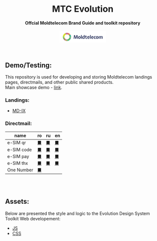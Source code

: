 <h1 align="center">MTC Evolution</h1>
<h4 align="center">Offcial Moldtelecom Brand Guide and toolkit repository</h4>

<p align=center>                           
  <img align="center" style="height: 30%; width: 30%;" src="images/directmail/v1/moldtelecom_small_logo_1.png" />
</p> 
<br>
<h2>Demo/Testing:</h2>

This repository is used for developing and storing Moldtelecom landings pages, directmails, and other public shared products.<br>
Main showcase demo - [link](https://cristianbrinza.github.io/evolution/).
### Landings:
- [MD-IX](https://cristianbrinza.github.io/evolution/demo/landings/md_ix.html)

### Directmail:

|name|ro|ru|en|
|----|----|----|----|
|e-SIM qr|[■](https://cristianbrinza.github.io/evolution/demo/directmail/esim_qr_ro.html)|[■](https://cristianbrinza.github.io/evolution/demo/directmail/esim_qr_ru.html)|[■](https://cristianbrinza.github.io/evolution/demo/directmail/esim_qr_en.html)
|e-SIM code|[■](https://cristianbrinza.github.io/evolution/demo/directmail/esim_code_ro.html)|[■](https://cristianbrinza.github.io/evolution/demo/directmail/esim_code_ru.html)|[■](https://cristianbrinza.github.io/evolution/demo/directmail/esim_code_en.html)
|e-SIM pay|[■](https://cristianbrinza.github.io/evolution/demo/directmail/esim_pay_ro.html)|[■](https://cristianbrinza.github.io/evolution/demo/directmail/esim_pay_ru.html)|[■](https://cristianbrinza.github.io/evolution/demo/directmail/esim_pay_en.html)
|e-SIM thx|[■](https://cristianbrinza.github.io/evolution/demo/directmail/esim_thx_ro.html)|[■](https://cristianbrinza.github.io/evolution/demo/directmail/esim_thx_ru.html)|[■](https://cristianbrinza.github.io/evolution/demo/directmail/esim_thx_en.html)
|One Number|[■](https://cristianbrinza.github.io/evolution/demo/directmail/one_number_qr_ro.html)||

<br><br>
<h2>Assets:</h2>
Below are presented the style and logic to the Evolution Design System Toolkit Web developement:

- [JS](toolkit/js/mtc_evolution.js)
- [CSS](toolkit/css/mtc_evolution.css)